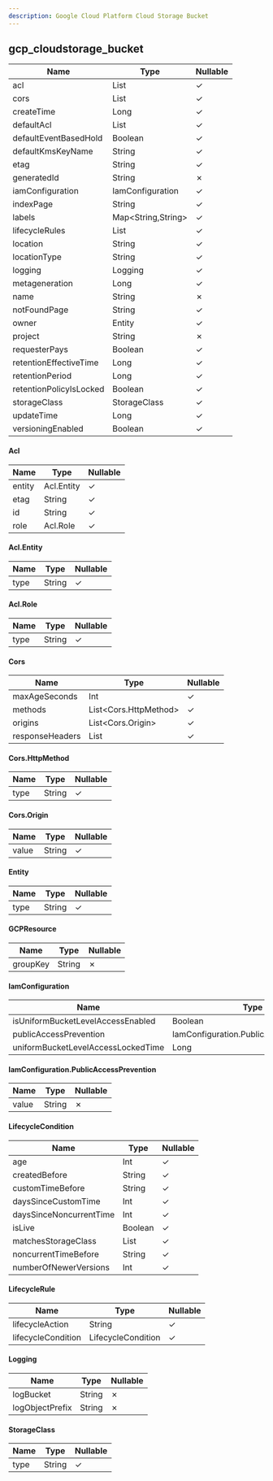 ```yaml
---
description: Google Cloud Platform Cloud Storage Bucket
---
```

gcp_cloudstorage_bucket
-----------------------

| **Name**                | **Type**            | **Nullable** |
| ----------------------- | ------------------- | ------------ |
| acl                     | List<Acl>           | &check;      |
| cors                    | List<Cors>          | &check;      |
| createTime              | Long                | &check;      |
| defaultAcl              | List<Acl>           | &check;      |
| defaultEventBasedHold   | Boolean             | &check;      |
| defaultKmsKeyName       | String              | &check;      |
| etag                    | String              | &check;      |
| generatedId             | String              | &cross;      |
| iamConfiguration        | IamConfiguration    | &check;      |
| indexPage               | String              | &check;      |
| labels                  | Map<String,String>  | &check;      |
| lifecycleRules          | List<LifecycleRule> | &check;      |
| location                | String              | &check;      |
| locationType            | String              | &check;      |
| logging                 | Logging             | &check;      |
| metageneration          | Long                | &check;      |
| name                    | String              | &cross;      |
| notFoundPage            | String              | &check;      |
| owner                   | Entity              | &check;      |
| project                 | String              | &cross;      |
| requesterPays           | Boolean             | &check;      |
| retentionEffectiveTime  | Long                | &check;      |
| retentionPeriod         | Long                | &check;      |
| retentionPolicyIsLocked | Boolean             | &check;      |
| storageClass            | StorageClass        | &check;      |
| updateTime              | Long                | &check;      |
| versioningEnabled       | Boolean             | &check;      |

#### Acl
| **Name** | **Type**   | **Nullable** |
| -------- | ---------- | ------------ |
| entity   | Acl.Entity | &check;      |
| etag     | String     | &check;      |
| id       | String     | &check;      |
| role     | Acl.Role   | &check;      |

#### Acl.Entity
| **Name** | **Type** | **Nullable** |
| -------- | -------- | ------------ |
| type     | String   | &check;      |

#### Acl.Role
| **Name** | **Type** | **Nullable** |
| -------- | -------- | ------------ |
| type     | String   | &check;      |

#### Cors
| **Name**        | **Type**              | **Nullable** |
| --------------- | --------------------- | ------------ |
| maxAgeSeconds   | Int                   | &check;      |
| methods         | List<Cors.HttpMethod> | &check;      |
| origins         | List<Cors.Origin>     | &check;      |
| responseHeaders | List<String>          | &check;      |

#### Cors.HttpMethod
| **Name** | **Type** | **Nullable** |
| -------- | -------- | ------------ |
| type     | String   | &check;      |

#### Cors.Origin
| **Name** | **Type** | **Nullable** |
| -------- | -------- | ------------ |
| value    | String   | &check;      |

#### Entity
| **Name** | **Type** | **Nullable** |
| -------- | -------- | ------------ |
| type     | String   | &check;      |

#### GCPResource
| **Name** | **Type** | **Nullable** |
| -------- | -------- | ------------ |
| groupKey | String   | &cross;      |

#### IamConfiguration
| **Name**                           | **Type**                                | **Nullable** |
| ---------------------------------- | --------------------------------------- | ------------ |
| isUniformBucketLevelAccessEnabled  | Boolean                                 | &check;      |
| publicAccessPrevention             | IamConfiguration.PublicAccessPrevention | &check;      |
| uniformBucketLevelAccessLockedTime | Long                                    | &check;      |

#### IamConfiguration.PublicAccessPrevention
| **Name** | **Type** | **Nullable** |
| -------- | -------- | ------------ |
| value    | String   | &cross;      |

#### LifecycleCondition
| **Name**                | **Type**           | **Nullable** |
| ----------------------- | ------------------ | ------------ |
| age                     | Int                | &check;      |
| createdBefore           | String             | &check;      |
| customTimeBefore        | String             | &check;      |
| daysSinceCustomTime     | Int                | &check;      |
| daysSinceNoncurrentTime | Int                | &check;      |
| isLive                  | Boolean            | &check;      |
| matchesStorageClass     | List<StorageClass> | &check;      |
| noncurrentTimeBefore    | String             | &check;      |
| numberOfNewerVersions   | Int                | &check;      |

#### LifecycleRule
| **Name**           | **Type**           | **Nullable** |
| ------------------ | ------------------ | ------------ |
| lifecycleAction    | String             | &check;      |
| lifecycleCondition | LifecycleCondition | &check;      |

#### Logging
| **Name**        | **Type** | **Nullable** |
| --------------- | -------- | ------------ |
| logBucket       | String   | &cross;      |
| logObjectPrefix | String   | &cross;      |

#### StorageClass
| **Name** | **Type** | **Nullable** |
| -------- | -------- | ------------ |
| type     | String   | &check;      |

